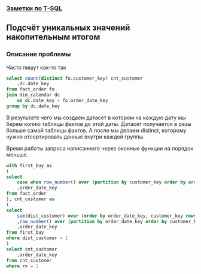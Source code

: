### [Заметки по T-SQL](./TSQL_note.md) 
## Подсчёт уникальных значений накопительным итогом
### Описание проблемы

Часто пишут как-то так

```sql
select count(distinct fo.customer_key) cnt_customer
	,dc.date_key
from fact_order fo
join dim_calendar dc
	on dc.date_key > fo.order_date_key
group by dc.date_key
```

В результате чего мы создаем датасет в котором на каждую дату мы берем копию таблицы фактов до этой даты. Датасет получается в разы больше самой таблицы фактов. А после мы делаем distinct, которому нужно отсортировать данные внутри каждой группы.

Время работы запроса написанного через оконные функции на порядок меньше.

```sql
with first_buy as
(
select 
	case when row_number() over (partition by customer_key order by order_date_key) = 1 then 1 else 0 end as dist_customer
	,order_date_key
from fact_order
), cnt_customer as
(
select
	sum(dist_customer) over (order by order_date_key, customer_key rows between unbounded preceding and current row) as cnt_customer
	,row_number() over (partition by order_date_key order by customer_key desc) rn
	,order_date_key
from first_buy 
where dist_customer = 1
)
select cnt_customer
	,order_date_key
from cnt_customer
where rn = 1
```

